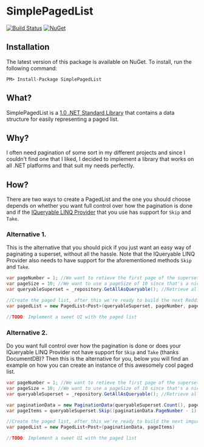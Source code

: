 # SimplePagedList

[![Build Status](https://ci.appveyor.com/api/projects/status/github/joakimskoog/PagedList?branch=release&svg=true
)](https://ci.appveyor.com/project/joakimskoog/pagedlist/history) [![NuGet](https://img.shields.io/nuget/v/SimplePagedList.svg)](https://www.nuget.org/packages/SimplePagedList/)
## Installation
The latest version of this package is available on NuGet. To install, run the following command:
```
PM> Install-Package SimplePagedList
```

## What?
SimplePagedList is a [1.0 .NET Standard Library](https://docs.microsoft.com/en-us/dotnet/articles/standard/library) that contains a data structure for easily representing a paged list.

## Why?
I often need pagination of some sort in my different projects and since I couldn't find one that I liked, I decided to implement a library that works on all .NET platforms and that suit my needs perfectly.

## How?
There are two ways to create a PagedList and the one you should choose depends on whether you want full control over how the pagination is done and if the [IQueryable LINQ Provider](https://msdn.microsoft.com/en-us/library/bb546158.aspx) that you use has support for `Skip` and `Take`.

### Alternative 1.
This is the alternative that you should pick if you just want an easy way of paginating a superset, without all the hassle. Note that the IQueryable LINQ Provider also needs to have support for the aforementioned methods `Skip` and `Take`.

```csharp
var pageNumber = 1; //We want to retieve the first page of the superset
var pageSize = 10; //We want to use a pageSize of 10 since that's a nice and even number.
var queryableSuperset = _repository.GetAllAsQueryable(); //Retrieve all items in the database as a queryable

//Create the paged list, after this we're ready to build the next Reddit
var pagedList = new PagedList<Post>(queryableSuperset, pageNumber, pageSize);

//TODO: Implement a sweet UI with the paged list
```

### Alternative 2.
Do you want full control over how the pagination is done or does your IQueryable LINQ Provider not have support for `Skip` and `Take` (thanks DocumentDB)? Then this is the alternative for you, below you will find an example on how you can create an instance of this awesomely cool paged list.

```csharp
var pageNumber = 1; //We want to retieve the first page of the superset
var pageSize = 10; //We want to use a pageSize of 10 since that's a nice and even number.
var queryableSuperset = _repository.GetAllAsQueryable(); //Retrieve all items in the database as a queryable

var paginationData = new PaginationData(queryableSuperset.Count(), pageNumber, pageSize);
var pageItems = queryableSuperset.Skip((paginationData.PageNumber - 1) * paginationData.PageSize).Take(paginationData.PageSize);

//Create the paged list, after this we're ready to build the next imgur
var pagedList = new PagedList<Post>(paginationData, pageItems)

//TODO: Implement a sweet UI with the paged list
```
